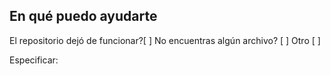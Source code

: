 ## En qué puedo ayudarte

El repositorio dejó de funcionar?[ ]
No encuentras algún archivo? [ ]
Otro [ ]

Especificar:
